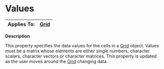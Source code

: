 




<h1 class="heading"><span class="name">Values</span></h1>

| Applies To: | [Grid](./grid.md) |
| --- | ---  |


**Description**


This property specifies the data values for the cells in a [Grid](./grid.md) object. Values must be a matrix whose elements are either single numbers, character scalars, character vectors or character matrices. This property is updated as the user moves around the [Grid](./grid.md) changing data.




